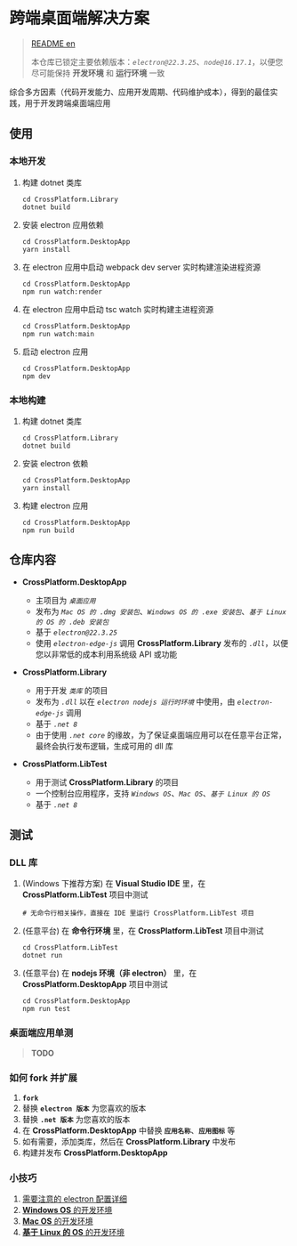 # 跨端桌面端解决方案

> [README en](./README.md)
>
> 本仓库已锁定主要依赖版本：_`electron@22.3.25`_、_`node@16.17.1`_，以便您尽可能保持 **开发环境** 和 **运行环境** 一致

综合多方因素（代码开发能力、应用开发周期、代码维护成本），得到的最佳实践，用于开发跨端桌面端应用

## 使用

### 本地开发

1. 构建 dotnet 类库
   ```shell
   cd CrossPlatform.Library
   dotnet build
   ```
2. 安装 electron 应用依赖
   ```shell
   cd CrossPlatform.DesktopApp
   yarn install
   ```
3. 在 electron 应用中启动 webpack dev server 实时构建渲染进程资源
   ```shell
   cd CrossPlatform.DesktopApp
   npm run watch:render
   ```
4. 在 electron 应用中启动 tsc watch 实时构建主进程资源
   ```shell
   cd CrossPlatform.DesktopApp
   npm run watch:main
   ```
5. 启动 electron 应用
   ```shell
   cd CrossPlatform.DesktopApp
   npm dev
   ```

### 本地构建

1. 构建 dotnet 类库
   ```shell
   cd CrossPlatform.Library
   dotnet build
   ```
2. 安装 electron 依赖
   ```shell
   cd CrossPlatform.DesktopApp
   yarn install
   ```
3. 构建 electron 应用
   ```shell
   cd CrossPlatform.DesktopApp
   npm run build
   ```

## 仓库内容

- **CrossPlatform.DesktopApp**

  - 主项目为 _`桌面应用`_
  - 发布为 _`Mac OS 的 .dmg 安装包`_、_`Windows OS 的 .exe 安装包`_、_`基于 Linux 的 OS 的 .deb 安装包`_
  - 基于 _`electron@22.3.25`_
  - 使用 _`electron-edge-js`_ 调用 **CrossPlatform.Library** 发布的 _`.dll`_，以便您以非常低的成本利用系统级 API 或功能

- **CrossPlatform.Library**

  - 用于开发 _`类库`_ 的项目
  - 发布为 _`.dll`_ 以在 _`electron nodejs 运行时环境`_ 中使用，由 _`electron-edge-js`_ 调用
  - 基于 _`.net 8`_
  - 由于使用 _`.net core`_ 的缘故，为了保证桌面端应用可以在任意平台正常，最终会执行发布逻辑，生成可用的 dll 库

- **CrossPlatform.LibTest**

  - 用于测试 **CrossPlatform.Library** 的项目
  - 一个控制台应用程序，支持 _`Windows OS`_、_`Mac OS`_、_`基于 Linux 的 OS`_
  - 基于 _`.net 8`_

## 测试

### DLL 库

1. (Windows 下推荐方案) 在 **Visual Studio IDE** 里，在 **CrossPlatform.LibTest** 项目中测试

   ```shell
   # 无命令行相关操作，直接在 IDE 里运行 CrossPlatform.LibTest 项目
   ```

2. (任意平台) 在 **命令行环境** 里，在 **CrossPlatform.LibTest** 项目中测试

   ```shell
   cd CrossPlatform.LibTest
   dotnet run
   ```

3. (任意平台) 在 **nodejs 环境（非 electron）** 里，在 **CrossPlatform.DesktopApp** 项目中测试

   ```shell
   cd CrossPlatform.DesktopApp
   npm run test
   ```

### 桌面端应用单测

> **TODO**

### 如何 fork 并扩展

1. **`fork`**
2. 替换 **`electron 版本`** 为您喜欢的版本
3. 替换 **`.net 版本`** 为您喜欢的版本
4. 在 **CrossPlatform.DesktopApp** 中替换 **`应用名称`**、**`应用图标`** 等
5. 如有需要，添加类库，然后在 **CrossPlatform.Library** 中发布
6. 构建并发布 **CrossPlatform.DesktopApp**

### 小技巧

1. [需要注意的 electron 配置详细](./CrossPlatform.Docs/electron-config-need-pay-attention_zh.md)
2. [**Windows OS** 的开发环境](./CrossPlatform.Docs/develop-env-for-win_zh.md)
3. [**Mac OS** 的开发环境](./CrossPlatform.Docs/develop-env-for-mac_zh.md)
4. [**基于 Linux 的 OS** 的开发环境](./CrossPlatform.Docs/develop-env-for-linux_zh.md)
